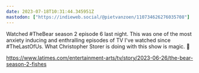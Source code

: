 ```yaml
---
date: 2023-07-18T10:31:44.345951Z
mastodon: ["https://indieweb.social/@pietvanzoen/110734626276035708"]
---
```

Watched #TheBear season 2 episode 6 last night. This was one of the most anxiety inducing and enthralling episodes of TV I've watched since #TheLastOfUs. What Christopher Storer is doing with this show is magic. 💖

https://www.latimes.com/entertainment-arts/tv/story/2023-06-26/the-bear-season-2-fishes
